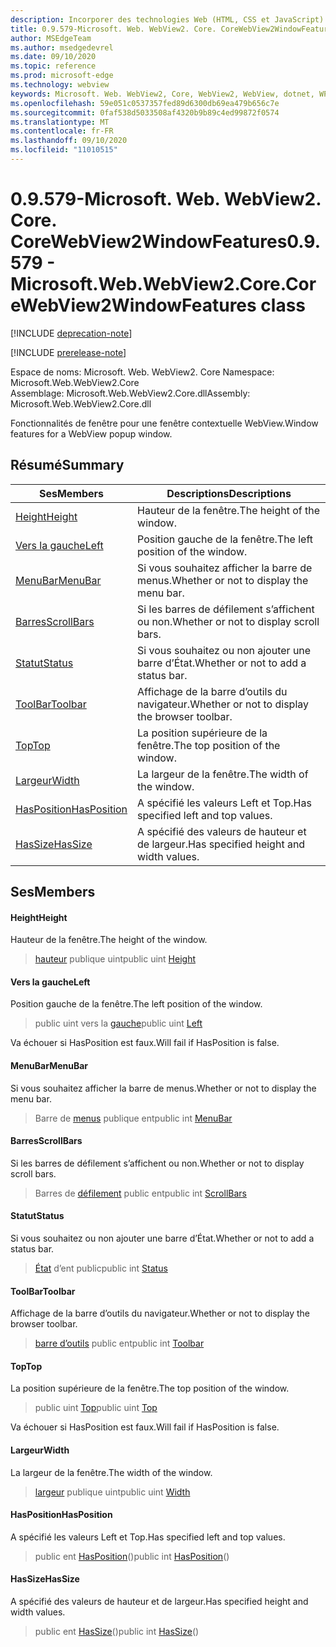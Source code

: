```yaml
---
description: Incorporer des technologies Web (HTML, CSS et JavaScript) dans vos applications natives avec le contrôle Microsoft Edge WebView2
title: 0.9.579-Microsoft. Web. WebView2. Core. CoreWebView2WindowFeatures
author: MSEdgeTeam
ms.author: msedgedevrel
ms.date: 09/10/2020
ms.topic: reference
ms.prod: microsoft-edge
ms.technology: webview
keywords: Microsoft. Web. WebView2, Core, WebView2, WebView, dotnet, WPF, WinForms, application, Edge, CoreWebView2, CoreWebView2Controller, contrôle de navigateur, Edge html, Microsoft. Web. WebView2. Core. CoreWebView2WindowFeatures
ms.openlocfilehash: 59e051c0537357fed89d6300db69ea479b656c7e
ms.sourcegitcommit: 0faf538d5033508af4320b9b89c4ed99872f0574
ms.translationtype: MT
ms.contentlocale: fr-FR
ms.lasthandoff: 09/10/2020
ms.locfileid: "11010515"
---
```

# <span data-ttu-id="504ec-104">0.9.579-Microsoft. Web. WebView2. Core. CoreWebView2WindowFeatures</span><span class="sxs-lookup"><span data-stu-id="504ec-104">0.9.579 - Microsoft.Web.WebView2.Core.CoreWebView2WindowFeatures class</span></span> 

[!INCLUDE [deprecation-note](../../includes/deprecation-note.md)]

[!INCLUDE [prerelease-note](../../includes/prerelease-note.md)]

<span data-ttu-id="504ec-105">Espace de noms: Microsoft. Web. WebView2. Core </span><span class="sxs-lookup"><span data-stu-id="504ec-105">Namespace: Microsoft.Web.WebView2.Core</span></span>\
<span data-ttu-id="504ec-106">Assemblage: Microsoft.Web.WebView2.Core.dll</span><span class="sxs-lookup"><span data-stu-id="504ec-106">Assembly: Microsoft.Web.WebView2.Core.dll</span></span>

<span data-ttu-id="504ec-107">Fonctionnalités de fenêtre pour une fenêtre contextuelle WebView.</span><span class="sxs-lookup"><span data-stu-id="504ec-107">Window features for a WebView popup window.</span></span>

## <span data-ttu-id="504ec-108">Résumé</span><span class="sxs-lookup"><span data-stu-id="504ec-108">Summary</span></span>

 <span data-ttu-id="504ec-109">Ses</span><span class="sxs-lookup"><span data-stu-id="504ec-109">Members</span></span>                        | <span data-ttu-id="504ec-110">Descriptions</span><span class="sxs-lookup"><span data-stu-id="504ec-110">Descriptions</span></span>
--------------------------------|---------------------------------------------
[<span data-ttu-id="504ec-111">Height</span><span class="sxs-lookup"><span data-stu-id="504ec-111">Height</span></span>](#height) | <span data-ttu-id="504ec-112">Hauteur de la fenêtre.</span><span class="sxs-lookup"><span data-stu-id="504ec-112">The height of the window.</span></span>
[<span data-ttu-id="504ec-113">Vers la gauche</span><span class="sxs-lookup"><span data-stu-id="504ec-113">Left</span></span>](#left) | <span data-ttu-id="504ec-114">Position gauche de la fenêtre.</span><span class="sxs-lookup"><span data-stu-id="504ec-114">The left position of the window.</span></span>
[<span data-ttu-id="504ec-115">MenuBar</span><span class="sxs-lookup"><span data-stu-id="504ec-115">MenuBar</span></span>](#menubar) | <span data-ttu-id="504ec-116">Si vous souhaitez afficher la barre de menus.</span><span class="sxs-lookup"><span data-stu-id="504ec-116">Whether or not to display the menu bar.</span></span>
[<span data-ttu-id="504ec-117">Barres</span><span class="sxs-lookup"><span data-stu-id="504ec-117">ScrollBars</span></span>](#scrollbars) | <span data-ttu-id="504ec-118">Si les barres de défilement s’affichent ou non.</span><span class="sxs-lookup"><span data-stu-id="504ec-118">Whether or not to display scroll bars.</span></span>
[<span data-ttu-id="504ec-119">Statut</span><span class="sxs-lookup"><span data-stu-id="504ec-119">Status</span></span>](#status) | <span data-ttu-id="504ec-120">Si vous souhaitez ou non ajouter une barre d’État.</span><span class="sxs-lookup"><span data-stu-id="504ec-120">Whether or not to add a status bar.</span></span>
[<span data-ttu-id="504ec-121">ToolBar</span><span class="sxs-lookup"><span data-stu-id="504ec-121">Toolbar</span></span>](#toolbar) | <span data-ttu-id="504ec-122">Affichage de la barre d’outils du navigateur.</span><span class="sxs-lookup"><span data-stu-id="504ec-122">Whether or not to display the browser toolbar.</span></span>
[<span data-ttu-id="504ec-123">Top</span><span class="sxs-lookup"><span data-stu-id="504ec-123">Top</span></span>](#top) | <span data-ttu-id="504ec-124">La position supérieure de la fenêtre.</span><span class="sxs-lookup"><span data-stu-id="504ec-124">The top position of the window.</span></span>
[<span data-ttu-id="504ec-125">Largeur</span><span class="sxs-lookup"><span data-stu-id="504ec-125">Width</span></span>](#width) | <span data-ttu-id="504ec-126">La largeur de la fenêtre.</span><span class="sxs-lookup"><span data-stu-id="504ec-126">The width of the window.</span></span>
[<span data-ttu-id="504ec-127">HasPosition</span><span class="sxs-lookup"><span data-stu-id="504ec-127">HasPosition</span></span>](#hasposition) | <span data-ttu-id="504ec-128">A spécifié les valeurs Left et Top.</span><span class="sxs-lookup"><span data-stu-id="504ec-128">Has specified left and top values.</span></span>
[<span data-ttu-id="504ec-129">HasSize</span><span class="sxs-lookup"><span data-stu-id="504ec-129">HasSize</span></span>](#hassize) | <span data-ttu-id="504ec-130">A spécifié des valeurs de hauteur et de largeur.</span><span class="sxs-lookup"><span data-stu-id="504ec-130">Has specified height and width values.</span></span>

## <span data-ttu-id="504ec-131">Ses</span><span class="sxs-lookup"><span data-stu-id="504ec-131">Members</span></span>

#### <span data-ttu-id="504ec-132">Height</span><span class="sxs-lookup"><span data-stu-id="504ec-132">Height</span></span> 

<span data-ttu-id="504ec-133">Hauteur de la fenêtre.</span><span class="sxs-lookup"><span data-stu-id="504ec-133">The height of the window.</span></span>

> <span data-ttu-id="504ec-134">[hauteur](#height) publique uint</span><span class="sxs-lookup"><span data-stu-id="504ec-134">public uint [Height](#height)</span></span>

#### <span data-ttu-id="504ec-135">Vers la gauche</span><span class="sxs-lookup"><span data-stu-id="504ec-135">Left</span></span> 

<span data-ttu-id="504ec-136">Position gauche de la fenêtre.</span><span class="sxs-lookup"><span data-stu-id="504ec-136">The left position of the window.</span></span>

> <span data-ttu-id="504ec-137">public uint vers la [gauche](#left)</span><span class="sxs-lookup"><span data-stu-id="504ec-137">public uint [Left](#left)</span></span>

<span data-ttu-id="504ec-138">Va échouer si HasPosition est faux.</span><span class="sxs-lookup"><span data-stu-id="504ec-138">Will fail if HasPosition is false.</span></span>

#### <span data-ttu-id="504ec-139">MenuBar</span><span class="sxs-lookup"><span data-stu-id="504ec-139">MenuBar</span></span> 

<span data-ttu-id="504ec-140">Si vous souhaitez afficher la barre de menus.</span><span class="sxs-lookup"><span data-stu-id="504ec-140">Whether or not to display the menu bar.</span></span>

> <span data-ttu-id="504ec-141">Barre de [menus](#menubar) publique ent</span><span class="sxs-lookup"><span data-stu-id="504ec-141">public int [MenuBar](#menubar)</span></span>

#### <span data-ttu-id="504ec-142">Barres</span><span class="sxs-lookup"><span data-stu-id="504ec-142">ScrollBars</span></span> 

<span data-ttu-id="504ec-143">Si les barres de défilement s’affichent ou non.</span><span class="sxs-lookup"><span data-stu-id="504ec-143">Whether or not to display scroll bars.</span></span>

> <span data-ttu-id="504ec-144">Barres de [défilement](#scrollbars) public ent</span><span class="sxs-lookup"><span data-stu-id="504ec-144">public int [ScrollBars](#scrollbars)</span></span>

#### <span data-ttu-id="504ec-145">Statut</span><span class="sxs-lookup"><span data-stu-id="504ec-145">Status</span></span> 

<span data-ttu-id="504ec-146">Si vous souhaitez ou non ajouter une barre d’État.</span><span class="sxs-lookup"><span data-stu-id="504ec-146">Whether or not to add a status bar.</span></span>

> <span data-ttu-id="504ec-147">[État](#status) d’ent public</span><span class="sxs-lookup"><span data-stu-id="504ec-147">public int [Status](#status)</span></span>

#### <span data-ttu-id="504ec-148">ToolBar</span><span class="sxs-lookup"><span data-stu-id="504ec-148">Toolbar</span></span> 

<span data-ttu-id="504ec-149">Affichage de la barre d’outils du navigateur.</span><span class="sxs-lookup"><span data-stu-id="504ec-149">Whether or not to display the browser toolbar.</span></span>

> <span data-ttu-id="504ec-150">[barre d’outils](#toolbar) public ent</span><span class="sxs-lookup"><span data-stu-id="504ec-150">public int [Toolbar](#toolbar)</span></span>

#### <span data-ttu-id="504ec-151">Top</span><span class="sxs-lookup"><span data-stu-id="504ec-151">Top</span></span> 

<span data-ttu-id="504ec-152">La position supérieure de la fenêtre.</span><span class="sxs-lookup"><span data-stu-id="504ec-152">The top position of the window.</span></span>

> <span data-ttu-id="504ec-153">public uint [Top](#top)</span><span class="sxs-lookup"><span data-stu-id="504ec-153">public uint [Top](#top)</span></span>

<span data-ttu-id="504ec-154">Va échouer si HasPosition est faux.</span><span class="sxs-lookup"><span data-stu-id="504ec-154">Will fail if HasPosition is false.</span></span>

#### <span data-ttu-id="504ec-155">Largeur</span><span class="sxs-lookup"><span data-stu-id="504ec-155">Width</span></span> 

<span data-ttu-id="504ec-156">La largeur de la fenêtre.</span><span class="sxs-lookup"><span data-stu-id="504ec-156">The width of the window.</span></span>

> <span data-ttu-id="504ec-157">[largeur](#width) publique uint</span><span class="sxs-lookup"><span data-stu-id="504ec-157">public uint [Width](#width)</span></span>

#### <span data-ttu-id="504ec-158">HasPosition</span><span class="sxs-lookup"><span data-stu-id="504ec-158">HasPosition</span></span> 

<span data-ttu-id="504ec-159">A spécifié les valeurs Left et Top.</span><span class="sxs-lookup"><span data-stu-id="504ec-159">Has specified left and top values.</span></span>

> <span data-ttu-id="504ec-160">public ent [HasPosition](#hasposition)()</span><span class="sxs-lookup"><span data-stu-id="504ec-160">public int [HasPosition](#hasposition)()</span></span>

#### <span data-ttu-id="504ec-161">HasSize</span><span class="sxs-lookup"><span data-stu-id="504ec-161">HasSize</span></span> 

<span data-ttu-id="504ec-162">A spécifié des valeurs de hauteur et de largeur.</span><span class="sxs-lookup"><span data-stu-id="504ec-162">Has specified height and width values.</span></span>

> <span data-ttu-id="504ec-163">public ent [HasSize](#hassize)()</span><span class="sxs-lookup"><span data-stu-id="504ec-163">public int [HasSize](#hassize)()</span></span>

